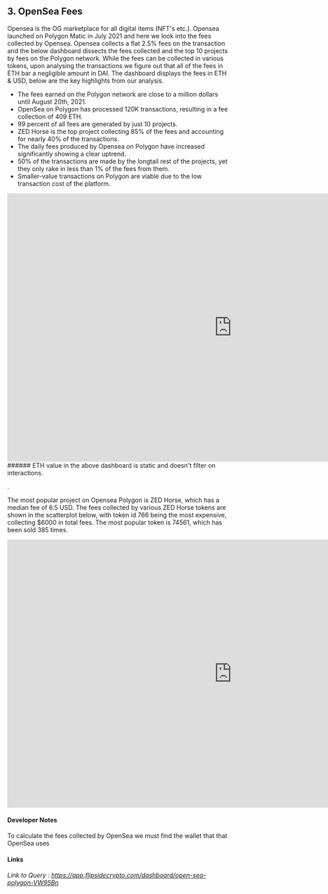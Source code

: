 ## 3. OpenSea Fees 

Opensea is the OG marketplace for all digital items (NFT's etc.). Opensea launched on Polygon Matic in July 2021 and here we look into the fees collected by Opensea. Opensea collects a flat 2.5% fees on the transaction and the below dashboard dissects the fees collected and the top 10 projects by fees on the Polygon network. While the fees can be collected in various tokens, upon analysing the transactions we figure out that all of the fees in ETH bar a negligible amount in DAI. The dashboard displays the fees in ETH & USD, below are the key highlights from our analysis.

* The fees earned on the Polygon network are close to a million dollars until August 20th, 2021.
* OpenSea on Polygon has processed 120K transactions, resulting in a fee collection of 409 ETH.
* 99 percent of all fees are generated by just 10 projects.
* ZED Horse is the top project collecting 85% of the fees and accounting for nearly 40% of the transactions.
* The daily fees produced by Opensea on Polygon have increased significantly showing a clear uptrend.
* 50% of the transactions are made by the longtail rest of the projects, yet they only rake in less than 1% of the fees from them.
* Smaller-value transactions on Polygon are viable due to the low transaction cost of the platform.


<iframe width="1024" height="612" src="https://app.powerbi.com/view?r=eyJrIjoiMDU5NTM4ZjMtOTcyYi00MjBiLWE4YzYtNTg4OWIyNDNmYTM4IiwidCI6ImIyNzI1YWM4LTMyY2MtNDhjZS1iYTdmLTc4MmFlYjQxNTUwYSJ9" frameborder="0" allowFullScreen="true"></iframe>
###### ETH value in the above dashboard is static and doesn't filter on interactions.

.

The most popular project on Opensea Polygon is ZED Horse, which has a median fee of 6.5 USD. The fees collected by various ZED Horse tokens are shown in the scatterplot below, with token id 766 being the most expensive, collecting $6000 in total fees. The most popular token is 74561, which has been sold 385 times.

<iframe width="1024" height="612" src="https://app.powerbi.com/view?r=eyJrIjoiM2ZjNmM0YWItZTQzNy00MDUzLWE1MWItODZhMDlhNWI1Y2EyIiwidCI6ImIyNzI1YWM4LTMyY2MtNDhjZS1iYTdmLTc4MmFlYjQxNTUwYSJ9" frameborder="0" allowFullScreen="true"></iframe>

#### Developer Notes

To calculate the fees collected by OpenSea we must find the wallet that that OpenSea uses 

#### Links
###### Link to Query : <https://app.flipsidecrypto.com/dashboard/open-sea-polygon-VW95Bn>
